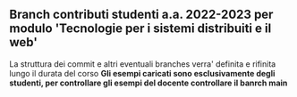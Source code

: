 ## Branch contributi studenti a.a. 2022-2023 per modulo 'Tecnologie per i sistemi distribuiti e il web'

La struttura dei commit e altri eventuali branches verra' definita e rifinita lungo il durata del corso
**Gli esempi caricati sono esclusivamente degli studenti, per controllare gli esempi del docente controllare il banrch main**
